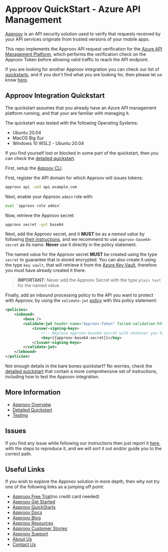 # Approov QuickStart - Azure API Management

[Approov](https://approov.io) is an API security solution used to verify that requests received by your API services originate from trusted versions of your mobile apps.

This repo implements the Approov API request verification for the [Azure API Management Platform](https://azure.microsoft.com/en-gb/services/api-management), which performs the verification check on the Approov Token before allowing valid traffic to reach the API endpoint.

If you are looking for another Approov integration you can check our list of [quickstarts](https://approov.io/docs/latest/approov-integration-examples/backend-api/), and if you don't find what you are looking for, then please let us know [here](https://approov.io/contact).


## Approov Integration Quickstart

The quickstart assumes that you already have an Azure API management platform running, and that your are familiar with managing it.

The quickstart was tested with the following Operating Systems:

* Ubuntu 20.04
* MacOS Big Sur
* Windows 10 WSL2 - Ubuntu 20.04

If you find yourself lost or blocked in some part of the quickstart, then you can check the [detailed quickstart](docs/APPROOV_TOKEN_QUICKSTART.md).

First, setup the [Appoov CLI](https://approov.io/docs/latest/approov-installation/index.html#initializing-the-approov-cli).

First, register the API domain for which Approov will issues tokens:

```bash
approov api -add api.example.com
```

Next, enable your Approov `admin` role with:

```bash
eval `approov role admin`
````

Now, retrieve the Approov secret:

```bash
approov secret -get base64
```

Next, add the Approov secret, and it **MUST** be as a *named value* by following [their instructions](https://docs.microsoft.com/en-us/azure/api-management/api-management-howto-properties?tabs=azure-portal), and we recommend to use `approov-base64-secret` as its name. **Never** use it directly in the policy statement.

The named value for the Approov secret **MUST** be created using the type `secret` to guarantee that is stored encrypted. You can also create it using the type `key vault`, that will retrieve it from the [Azure Key Vault](https://docs.microsoft.com/en-us/azure/key-vault/general/quick-create-portal), therefore you must have already created it there.

> **IMPORTANT:** Never add the Approov Secret with the type `plain text` for the named value.

Finally, add an inbound processing policy to the API you want to protect with Approov, by using the `validate-jwt` [policy](https://docs.microsoft.com/en-us/azure/api-management/api-management-access-restriction-policies#ValidateJWT) with this policy statement:

```xml
<policies>
    <inbound>
        <base />
        <validate-jwt header-name="Approov-Token" failed-validation-httpcode="401" failed-validation-error-message="Unauthorized" require-expiration-time="true" require-signed-tokens="true">
            <issuer-signing-keys>
                <!-- Replace approov-base64-secret with whatever you have used to add the Approov Secret as a named value. -->
                <key>{{approov-base64-secret}}</key>
            </issuer-signing-keys>
        </validate-jwt>
    </inbound>
</policies>
```

Not enough details in the bare bones quickstart? No worries, check the [detailed quickstart](docs/APPROOV_TOKEN_QUICKSTART.md) that contain a more comprehensive set of instructions, including how to test the Approov integration.


## More Information

* [Approov Overview](OVERVIEW.md)
* [Detailed Quickstart](docs/APPROOV_TOKEN_QUICKSTART.md)
* [Testing](docs/APPROOV_TOKEN_QUICKSTART.md#test-your-approov-integration)


## Issues

If you find any issue while following our instructions then just report it [here](https://github.com/approov/quickstart-azure-api-management/issues), with the steps to reproduce it, and we will sort it out and/or guide you to the correct path.


## Useful Links

If you wish to explore the Approov solution in more depth, then why not try one of the following links as a jumping off point:

* [Approov Free Trial](https://approov.io/signup)(no credit card needed)
* [Approov Get Started](https://approov.io/product/demo)
* [Approov QuickStarts](https://approov.io/docs/latest/approov-integration-examples/)
* [Approov Docs](https://approov.io/docs)
* [Approov Blog](https://approov.io/blog/)
* [Approov Resources](https://approov.io/resource/)
* [Approov Customer Stories](https://approov.io/customer)
* [Approov Support](https://approov.zendesk.com/hc/en-gb/requests/new)
* [About Us](https://approov.io/company)
* [Contact Us](https://approov.io/contact)
